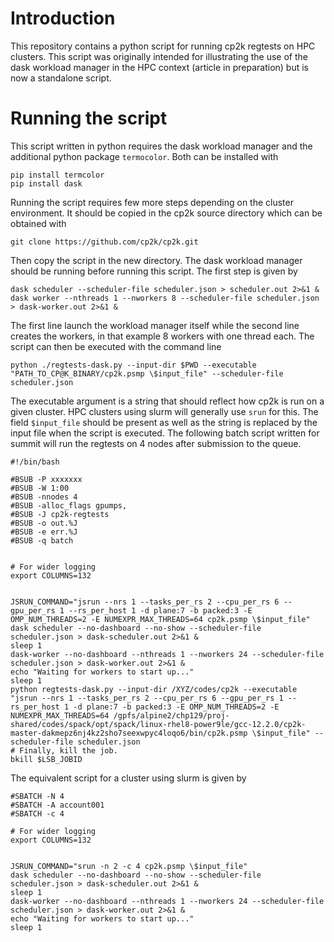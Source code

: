 # Introduction

This repository contains a python script for running cp2k regtests on HPC clusters. This script was originally intended for illustrating the use of the dask workload manager in the HPC context (article in preparation) but is now a standalone script.

# Running the script

This script written in python requires the dask workload manager and the additional python package `termocolor`. Both can be installed with
```shell
pip install termcolor
pip install dask
```

Running the script requires few more steps depending on the cluster environment. It should be copied in the cp2k source directory which can be obtained with
```shell
git clone https://github.com/cp2k/cp2k.git
```
Then copy the script in the new directory. The dask workload manager should be running before running this script. The first step is given by
```shell
dask scheduler --scheduler-file scheduler.json > scheduler.out 2>&1 &
dask worker --nthreads 1 --nworkers 8 --scheduler-file scheduler.json > dask-worker.out 2>&1 &
```
The first line launch the workload manager itself while the second line creates the workers, in that example 8 workers with one thread each. The script can then be executed with the command line
```shell
python ./regtests-dask.py --input-dir $PWD --executable "PATH_TO_CP@K_BINARY/cp2k.psmp \$input_file" --scheduler-file scheduler.json
```
The executable argument is a string that should reflect how cp2k is run on a given cluster. HPC clusters using slurm will generally use `srun` for this. The field `$input_file` should be present as well as the string is replaced by the input file when the script is executed. The following batch script written for summit will run the regtests on 4 nodes after submission to the queue.
```shell
#!/bin/bash

#BSUB -P xxxxxxx
#BSUB -W 1:00
#BSUB -nnodes 4
#BSUB -alloc_flags gpumps,
#BSUB -J cp2k-regtests
#BSUB -o out.%J
#BSUB -e err.%J
#BSUB -q batch


# For wider logging
export COLUMNS=132


JSRUN_COMMAND="jsrun --nrs 1 --tasks_per_rs 2 --cpu_per_rs 6 --gpu_per_rs 1 --rs_per_host 1 -d plane:7 -b packed:3 -E OMP_NUM_THREADS=2 -E NUMEXPR_MAX_THREADS=64 cp2k.psmp \$input_file"
dask scheduler --no-dashboard --no-show --scheduler-file scheduler.json > dask-scheduler.out 2>&1 &
sleep 1
dask-worker --no-dashboard --nthreads 1 --nworkers 24 --scheduler-file scheduler.json > dask-worker.out 2>&1 &
echo "Waiting for workers to start up..."
sleep 1
python regtests-dask.py --input-dir /XYZ/codes/cp2k --executable "jsrun --nrs 1 --tasks_per_rs 2 --cpu_per_rs 6 --gpu_per_rs 1 --rs_per_host 1 -d plane:7 -b packed:3 -E OMP_NUM_THREADS=2 -E NUMEXPR_MAX_THREADS=64 /gpfs/alpine2/chp129/proj-shared/codes/spack/opt/spack/linux-rhel8-power9le/gcc-12.2.0/cp2k-master-dakmepz6nj4kz2sho7seexwpyc4loqo6/bin/cp2k.psmp \$input_file" --scheduler-file scheduler.json
# Finally, kill the job.
bkill $LSB_JOBID
```
The equivalent script for a cluster using slurm is given by
```shell
#SBATCH -N 4
#SBATCH -A account001
#SBATCH -c 4

# For wider logging
export COLUMNS=132


JSRUN_COMMAND="srun -n 2 -c 4 cp2k.psmp \$input_file"
dask scheduler --no-dashboard --no-show --scheduler-file scheduler.json > dask-scheduler.out 2>&1 &
sleep 1
dask-worker --no-dashboard --nthreads 1 --nworkers 24 --scheduler-file scheduler.json > dask-worker.out 2>&1 &
echo "Waiting for workers to start up..."
sleep 1

```

